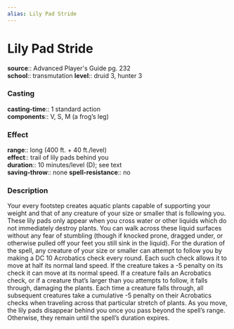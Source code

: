 ```yaml
---
alias: Lily Pad Stride
---
```


# Lily Pad Stride 

**source**:: Advanced Player's Guide pg. 232  
**school**:: transmutation
**level**:: druid 3, hunter 3

### Casting 

**casting-time**:: 1 standard action  
**components**:: V, S, M (a frog’s leg)

### Effect 

**range**:: long (400 ft. + 40 ft./level)  
**effect**:: trail of lily pads behind you  
**duration**:: 10 minutes/level (D); see text  
**saving-throw**:: none
**spell-resistance**:: no

### Description 

Your every footstep creates aquatic plants capable of supporting your weight and that of any creature of your size or smaller that is following you. These lily pads only appear when you cross water or other liquids which do not immediately destroy plants. You can walk across these liquid surfaces without any fear of stumbling (though if knocked prone, dragged under, or otherwise pulled off your feet you still sink in the liquid). For the duration of the spell, any creature of your size or smaller can attempt to follow you by making a DC 10 Acrobatics check every round. Each such check allows it to move at half its normal land speed. If the creature takes a -5 penalty on its check it can move at its normal speed. If a creature fails an Acrobatics check, or if a creature that’s larger than you attempts to follow, it falls through, damaging the plants. Each time a creature falls through, all subsequent creatures take a cumulative -5 penalty on their Acrobatics checks when traveling across that particular stretch of plants. As you move, the lily pads disappear behind you once you pass beyond the spell’s range. Otherwise, they remain until the spell’s duration expires.
